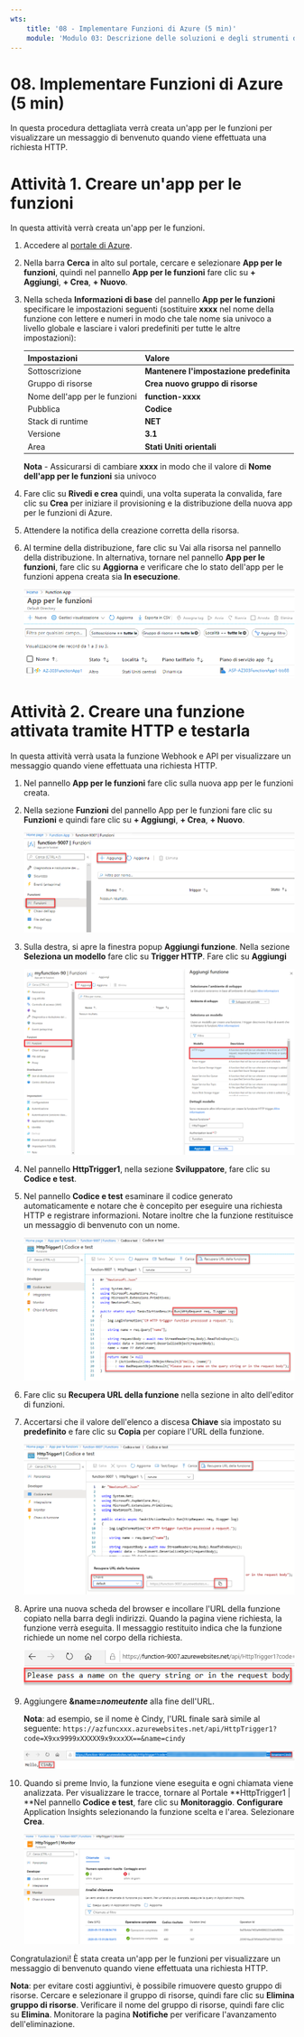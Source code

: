 ```yaml
---
wts:
    title: '08 - Implementare Funzioni di Azure (5 min)'
    module: 'Modulo 03: Descrizione delle soluzioni e degli strumenti di gestione principali'
---
```

# 08. Implementare Funzioni di Azure (5 min)

In questa procedura dettagliata verrà creata un'app per le funzioni per visualizzare un messaggio di benvenuto quando viene effettuata una richiesta HTTP. 

# Attività 1. Creare un'app per le funzioni 

In questa attività verrà creata un'app per le funzioni.

1. Accedere al [portale di Azure](https://portal.azure.com).

2. Nella barra **Cerca** in alto sul portale, cercare e selezionare **App per le funzioni**, quindi nel pannello **App per le funzioni** fare clic su **+ Aggiungi**, **+ Crea**, **+ Nuovo**.

3. Nella scheda **Informazioni di base** del pannello **App per le funzioni** specificare le impostazioni seguenti (sostituire **xxxx** nel nome della funzione con lettere e numeri in modo che tale nome sia univoco a livello globale e lasciare i valori predefiniti per tutte le altre impostazioni): 

    | Impostazioni | Valore |
    | -- | --|
    | Sottoscrizione | **Mantenere l'impostazione predefinita** |
    | Gruppo di risorse | **Crea nuovo gruppo di risorse** |
    | Nome dell'app per le funzioni | **function-xxxx** |
    | Pubblica | **Codice** |
    | Stack di runtime | **NET** |
    | Versione | **3.1** |
    | Area | **Stati Uniti orientali** |

    **Nota** - Assicurarsi di cambiare **xxxx** in modo che il valore di **Nome dell'app per le funzioni** sia univoco

4. Fare clic su **Rivedi e crea** quindi, una volta superata la convalida, fare clic su **Crea** per iniziare il provisioning e la distribuzione della nuova app per le funzioni di Azure.

5. Attendere la notifica della creazione corretta della risorsa.

6. Al termine della distribuzione, fare clic su Vai alla risorsa nel pannello della distribuzione. In alternativa, tornare nel pannello **App per le funzioni**, fare clic su **Aggiorna** e verificare che lo stato dell'app per le funzioni appena creata sia **In esecuzione**. 

    ![Screenshot della pagina App per le funzioni con la nuova app per le funzioni.](../images/0701.png)

# Attività 2. Creare una funzione attivata tramite HTTP e testarla

In questa attività verrà usata la funzione Webhook e API per visualizzare un messaggio quando viene effettuata una richiesta HTTP. 

1. Nel pannello **App per le funzioni** fare clic sulla nuova app per le funzioni creata. 

2. Nella sezione **Funzioni** del pannello App per le funzioni fare clic su **Funzioni** e quindi fare clic su **+ Aggiungi**, **+ Crea**, **+ Nuovo**.

    ![Screenshot del passaggio per la scelta di un ambiente di sviluppo nel riquadro Guida introduttiva di Funzioni di Azure per :NET all'interno del portale di Azure. Gli elementi visualizzati per la creazione di una nuova funzione nel portale sono evidenziati. Gli elementi evidenziati sono il riquadro Funzioni espanso, l'opzione Aggiungi per aggiungere una nuova funzione nel portale e il pulsante Continua.](../images/0702.png)

3. Sulla destra, si apre la finestra popup **Aggiungi funzione**. Nella sezione **Seleziona un modello** fare clic su **Trigger HTTP**. Fare clic su **Aggiungi** 

    ![Screenshot del passaggio per la creazione di una funzione nel riquadro Guida introduttiva di Funzioni di Azure per :NET all'interno del portale di Azure. La scheda Trigger HTTP è evidenziata per illustrare gli elementi visualizzati usati per aggiungere un nuovo webhook a una funzione di Azure.](../images/0702a.png)

4. Nel pannello **HttpTrigger1**, nella sezione **Sviluppatore**, fare clic su **Codice e test**. 

5. Nel pannello **Codice e test** esaminare il codice generato automaticamente e notare che è concepito per eseguire una richiesta HTTP e registrare informazioni. Notare inoltre che la funzione restituisce un messaggio di benvenuto con un nome. 

    ![Screenshot del codice della funzione. Il messaggio di benvenuto è evidenziato.](../images/0704.png)

6. Fare clic su **Recupera URL della funzione** nella sezione in alto dell'editor di funzioni. 

7. Accertarsi che il valore dell'elenco a discesa **Chiave** sia impostato su **predefinito** e fare clic su **Copia** per copiare l'URL della funzione. 

    ![Screenshot del riquadro Recupera URL della funzione all'interno dell'editor di funzioni nel portale di Azure. Gli elementi visualizzati, ossia il pulsante Recupera URL della funzione, l'elenco a discesa Chiave e l'icona Copia URL, sono evidenziati per indicare come ottenere e copiare l'URL della funzione nell'editor di funzioni.](../images/0705.png)

8. Aprire una nuova scheda del browser e incollare l'URL della funzione copiato nella barra degli indirizzi. Quando la pagina viene richiesta, la funzione verrà eseguita. Il messaggio restituito indica che la funzione richiede un nome nel corpo della richiesta.

    ![Screenshot del messaggio che indica di specificare un nome.](../images/0706.png)

9. Aggiungere **&name=*nomeutente*** alla fine dell'URL.

    **Nota**: ad esempio, se il nome è Cindy, l'URL finale sarà simile al seguente: `https://azfuncxxx.azurewebsites.net/api/HttpTrigger1?code=X9xx9999xXXXXX9x9xxxXX==&name=cindy`

    ![Screenshot dell'URL di una funzione evidenziato e un nome utente di esempio aggiunto nella barra degli indirizzo di un Web browser. Anche il messaggio di benvenuto e il nome utente sono evidenziati per illustrare l'output della funzione nella finestra principale del browser.](../images/0707.png)

10. Quando si preme Invio, la funzione viene eseguita e ogni chiamata viene analizzata. Per visualizzare le tracce, tornare al Portale **HttpTrigger1 \| **Nel pannello **Codice e test**, fare clic su **Monitoraggio**. **Configurare** Application Insights selezionando la funzione scelta e l'area. Selezionare **Crea**.

    ![Screenshot di un log di informazioni sulle tracce generato dall'esecuzione della funzione all'interno dell'editor di funzioni nel portale di Azure.](../images/0709.png) 

Congratulazioni! È stata creata un'app per le funzioni per visualizzare un messaggio di benvenuto quando viene effettuata una richiesta HTTP. 

**Nota**: per evitare costi aggiuntivi, è possibile rimuovere questo gruppo di risorse. Cercare e selezionare il gruppo di risorse, quindi fare clic su **Elimina gruppo di risorse**. Verificare il nome del gruppo di risorse, quindi fare clic su **Elimina**. Monitorare la pagina **Notifiche** per verificare l'avanzamento dell'eliminazione.
